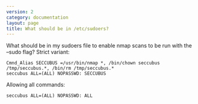 ```yaml
---
version: 2
category: documentation
layout: page
title: What should be in /etc/sudoers?
---
```

What should be in my sudoers file to enable nmap scans to be run with the
–sudo flag? Strict variant:

    
    
    Cmnd_Alias SECCUBUS =/usr/bin/nmap *, /bin/chown seccubus /tmp/seccubus.*, /bin/rm /tmp/seccubus.*
    seccubus ALL=(ALL) NOPASSWD: SECCUBUS
    

Allowing all commands:

    
    
    seccubus ALL=(ALL) NOPASSWD: ALL
    

